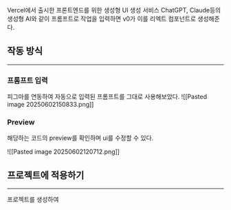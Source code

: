 Vercel에서 출시한 프론트엔드를 위한 생성형 UI 생성 서비스
ChatGPT, Claude등의 생성형 AI와 같이 프롬프트로 작업을 입력하면 v0가 이를 리엑트 컴포넌트로 생성해준다.

## 작동 방식
---
### 프롬프트 입력
피그마를 연동하여 자동으로 입력된 프롬프트를 그대로 사용해보았다.
![[Pasted image 20250602150833.png]]

### Preview
해당하는 코드의 preview를 확인하며 ui를 수정할 수 있다.

![[Pasted image 20250602120712.png]]

## 프로젝트에 적용하기
---
프로젝트를 생성하여 
